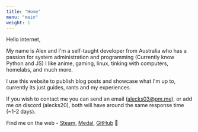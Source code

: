 ```yaml
---
title: "Home"
menu: "main"
weight: 1
---
```

Hello internet, 

My name is Alex and I'm a self-taught developer from Australia who has a passion for system administration and programming (Currently know Python and JS) I like anime, gaming, linux, tinking with computers, homelabs, and much more.

I use this website to publish blog posts and showcase what I'm up to, currently its just guides, rants and my experiences.


If you wish to contact me you can send an email (alecks03@pm.me), or add me on discord (alecks20), both will have around the same response time (~1-2 days).

Find me on the web - [Steam](https://steamcommunity.com/id/myintuitions/), [Medal](https://medal.tv/u/myintuitions), [GitHub](https://github.com/Alecks20) 🐻